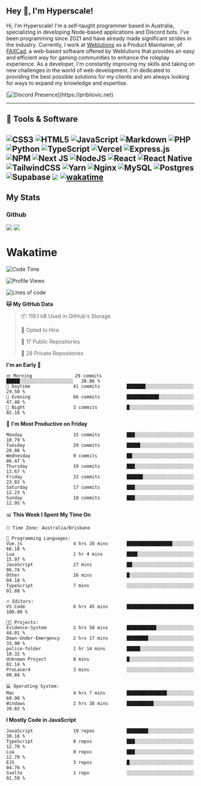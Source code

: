 ## Hey 👋, I'm Hyperscale!

Hi, I'm Hyperscale! I'm a self-taught programmer based in Australia, specializing in developing Node-based applications and Discord bots. I've been programming since 2021 and have already made significant strides in the industry. Currently, I work at [Weblutions](https://weblutions.com) as a Product Maintainer, of [FAXCad](https://weblutions.com/store/faxcad), a web-based software offered by Weblutions that provides an easy and efficient way for gaming communities to enhance the roleplay experience. As a developer, I'm constantly improving my skills and taking on new challenges in the world of web development. I'm dedicated to providing the best possible solutions for my clients and am always looking for ways to expand my knowledge and expertise.

[![Discord Presence](https://lanyard.cnrad.dev/api/906061699562475581?=idleMessage=:Just%Chillin%With%My%Kangaroo!)](https://pribilovic.net)

<p align="center">
<a href="https://github.com/Hyperscale1">
</a>
</p>

---
## 🔧 Tools & Software

![CSS3](https://img.shields.io/badge/css3-%231572B6.svg?style=for-the-badge&logo=css3&logoColor=white) ![HTML5](https://img.shields.io/badge/html5-%23E34F26.svg?style=for-the-badge&logo=html5&logoColor=white) ![JavaScript](https://img.shields.io/badge/javascript-%23323330.svg?style=for-the-badge&logo=javascript&logoColor=%23F7DF1E)  ![Markdown](https://img.shields.io/badge/markdown-%23000000.svg?style=for-the-badge&logo=markdown&logoColor=white) ![PHP](https://img.shields.io/badge/php-%23777BB4.svg?style=for-the-badge&logo=php&logoColor=white) ![Python](https://img.shields.io/badge/python-3670A0?style=for-the-badge&logo=python&logoColor=ffdd54) ![TypeScript](https://img.shields.io/badge/typescript-%23007ACC.svg?style=for-the-badge&logo=typescript&logoColor=white) ![Vercel](https://img.shields.io/badge/vercel-%23000000.svg?style=for-the-badge&logo=vercel&logoColor=white) ![Express.js](https://img.shields.io/badge/express.js-%23404d59.svg?style=for-the-badge&logo=express&logoColor=%2361DAFB) ![NPM](https://img.shields.io/badge/NPM-%23000000.svg?style=for-the-badge&logo=npm&logoColor=white) ![Next JS](https://img.shields.io/badge/Next-black?style=for-the-badge&logo=next.js&logoColor=white) ![NodeJS](https://img.shields.io/badge/node.js-6DA55F?style=for-the-badge&logo=node.js&logoColor=white) ![React](https://img.shields.io/badge/react-%2320232a.svg?style=for-the-badge&logo=react&logoColor=%2361DAFB) ![React Native](https://img.shields.io/badge/react_native-%2320232a.svg?style=for-the-badge&logo=react&logoColor=%2361DAFB) ![TailwindCSS](https://img.shields.io/badge/tailwindcss-%2338B2AC.svg?style=for-the-badge&logo=tailwind-css&logoColor=white) ![Yarn](https://img.shields.io/badge/yarn-%232C8EBB.svg?style=for-the-badge&logo=yarn&logoColor=white) ![Nginx](https://img.shields.io/badge/nginx-%23009639.svg?style=for-the-badge&logo=nginx&logoColor=white) ![MySQL](https://img.shields.io/badge/mysql-%2300f.svg?style=for-the-badge&logo=mysql&logoColor=white) ![Postgres](https://img.shields.io/badge/postgres-%23316192.svg?style=for-the-badge&logo=postgresql&logoColor=white) ![Supabase](https://img.shields.io/badge/Supabase-3ECF8E?style=for-the-badge&logo=supabase&logoColor=white) ![](https://img.shields.io/badge/Ubuntu-E95420?style=for-the-badge&logo=ubuntu&logoColor=white) [![wakatime](https://wakatime.com/badge/user/6e098b16-30e8-493e-bf77-598fafbb912d.svg?style=for-the-badge)](https://wakatime.com/@6e098b16-30e8-493e-bf77-598fafbb912d) 
---
## My Stats

### Github
![](https://github-readme-stats.vercel.app/api?username=Hyperscale1&theme=blue-green)
![](https://github-readme-stats.vercel.app/api/top-langs/?username=Hyperscale1&theme=blue-green)

# Wakatime
<!--START_SECTION:waka-->
![Code Time](http://img.shields.io/badge/Code%20Time-750%20hrs%2041%20mins-blue)

![Profile Views](http://img.shields.io/badge/Profile%20Views-0-blue)

![Lines of code](https://img.shields.io/badge/From%20Hello%20World%20I%27ve%20Written-398.1%20thousand%20lines%20of%20code-blue)

**🐱 My GitHub Data** 

> 📦 119.1 kB Used in GitHub's Storage 
 > 
> 💼 Opted to Hire
 > 
> 📜 17 Public Repositories 
 > 
> 🔑 28 Private Repositories 
 > 
**I'm an Early 🐤** 

```text
🌞 Morning                29 commits          █████░░░░░░░░░░░░░░░░░░░░   20.86 % 
🌆 Daytime                41 commits          ███████░░░░░░░░░░░░░░░░░░   29.50 % 
🌃 Evening                66 commits          ████████████░░░░░░░░░░░░░   47.48 % 
🌙 Night                  3 commits           █░░░░░░░░░░░░░░░░░░░░░░░░   02.16 % 
```
📅 **I'm Most Productive on Friday** 

```text
Monday                   15 commits          ███░░░░░░░░░░░░░░░░░░░░░░   10.79 % 
Tuesday                  29 commits          █████░░░░░░░░░░░░░░░░░░░░   20.86 % 
Wednesday                9 commits           ██░░░░░░░░░░░░░░░░░░░░░░░   06.47 % 
Thursday                 19 commits          ███░░░░░░░░░░░░░░░░░░░░░░   13.67 % 
Friday                   32 commits          ██████░░░░░░░░░░░░░░░░░░░   23.02 % 
Saturday                 17 commits          ███░░░░░░░░░░░░░░░░░░░░░░   12.23 % 
Sunday                   18 commits          ███░░░░░░░░░░░░░░░░░░░░░░   12.95 % 
```


📊 **This Week I Spent My Time On** 

```text
🕑︎ Time Zone: Australia/Brisbane

💬 Programming Languages: 
Vue.js                   4 hrs 28 mins       █████████████████░░░░░░░░   66.18 % 
Lua                      1 hr 4 mins         ████░░░░░░░░░░░░░░░░░░░░░   15.97 % 
JavaScript               27 mins             ██░░░░░░░░░░░░░░░░░░░░░░░   06.74 % 
Other                    16 mins             █░░░░░░░░░░░░░░░░░░░░░░░░   04.18 % 
TypeScript               7 mins              ░░░░░░░░░░░░░░░░░░░░░░░░░   01.88 % 

🔥 Editors: 
VS Code                  6 hrs 45 mins       █████████████████████████   100.00 % 

🐱‍💻 Projects: 
Evidence-System          2 hrs 58 mins       ███████████░░░░░░░░░░░░░░   44.01 % 
Down-Under-Emergency     2 hrs 17 mins       ████████░░░░░░░░░░░░░░░░░   33.90 % 
police-folder            1 hr 14 mins        █████░░░░░░░░░░░░░░░░░░░░   18.32 % 
Unknown Project          8 mins              █░░░░░░░░░░░░░░░░░░░░░░░░   02.14 % 
ProLaser4                3 mins              ░░░░░░░░░░░░░░░░░░░░░░░░░   00.84 % 

💻 Operating System: 
Mac                      4 hrs 7 mins        ███████████████░░░░░░░░░░   60.98 % 
Windows                  2 hrs 38 mins       ██████████░░░░░░░░░░░░░░░   39.02 % 
```

**I Mostly Code in JavaScript** 

```text
JavaScript               19 repos            ████████░░░░░░░░░░░░░░░░░   30.16 % 
TypeScript               8 repos             ███░░░░░░░░░░░░░░░░░░░░░░   12.70 % 
Lua                      8 repos             ███░░░░░░░░░░░░░░░░░░░░░░   12.70 % 
EJS                      3 repos             █░░░░░░░░░░░░░░░░░░░░░░░░   04.76 % 
Svelte                   1 repo              ░░░░░░░░░░░░░░░░░░░░░░░░░   01.59 % 
```




<!--END_SECTION:waka-->
